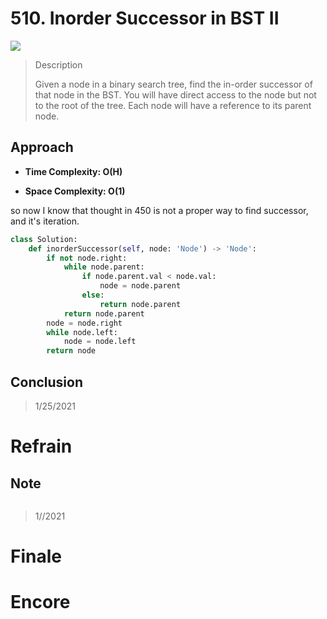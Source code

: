 # 510. Inorder Successor in BST II

![](https://img.shields.io/badge/Difficulty-Medium-%23f0ad4e)

> Description
> 
> Given a node in a binary search tree, find the in-order successor of that node in the BST. You will have direct access to the node but not to the root of the tree. Each node will have a reference to its parent node.

## Approach

- **Time Complexity: O(H)**

- **Space Complexity: O(1)**

so now I know that thought in 450 is not a proper way to find successor, and it's iteration.

```python
class Solution:
    def inorderSuccessor(self, node: 'Node') -> 'Node':
        if not node.right:
            while node.parent:
                if node.parent.val < node.val:
                    node = node.parent
                else:
                    return node.parent
            return node.parent
        node = node.right
        while node.left:
            node = node.left
        return node
```


## Conclusion


> 1/25/2021

# Refrain

## Note

```python

```

> 1//2021

# Finale

# Encore